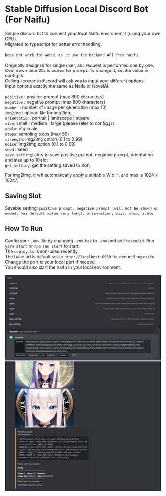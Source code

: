 # Stable Diffusion Local Discord Bot (For Naifu)
 
Simple discord bot to connect your local Naifu environemnt (using your own GPU).\
Migrated to typescript for better error handling.\
\
`Does not work for webui as it use the backend API from naifu.`\
\
Originally designed for single user, and request is performed one by one.\
Cool down time 20s is added for prompt. To change it, set the value in config.ts.\
Calling ```/prompt``` in discord will ask you to input your different options.\
Input options exactly the same as Naifu or NovelAI.\
\
`positive` : position prompt (max 800 characters)\
`negative` : negative prompt (max 800 characters)\
`number` : number of image per generation (max 10)\
`img2img` : upload file for img2img\
`orientation`: portrait | landscape | square\
`size`: small | medium | large (please refer to config.js)\
`scale`: cfg scale\
`steps`: sampling steps (max 50)\
`strength`: img2img option (0.1 to 0.99)\
`noise`: img2img option (0.1 to 0.99)\
`seed` : seed\
`save_setting`: alow to save positive prompt, negative prompt, orientation and size up to 10 slot\
`get_setting`: get the setting saved to slot\

For img2img, it will automatically apply a suitable W x H, and max is 1024 x 1024.\

## Saving Slot
Savable setting: `positive prompt, negative prompt (will not be shown on emded, has default value very long), orientation, size, step, scale`
## How To Run
Config your `.env` file by changing `.env.bak` to `.env` and add `token/id`.
Run ```yarn start``` or ```npm run start``` to start.\
The `deploy.ts` is non-used recently.\
The base url is default set to `http://localhost:6969` for connecting `naifu`. Change the port to your local port if needed.\
You should also start the naifu in your local environment.\
\
<img src="./src/asset/image.jpg" alt="drawing" width="800"/>\
<img src="./src/asset/image2.jpg" alt="drawing" width="800"/>
